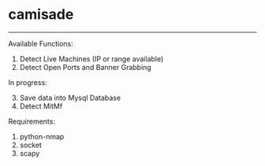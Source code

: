 # camisade 
-------------------------------------------------

Available Functions:


1. Detect Live Machines (IP or range available)
2. Detect Open Ports and Banner Grabbing

In progress:

3. Save data into Mysql Database
4. Detect MitMf


Requirements:


1. python-nmap
2. socket
3. scapy


